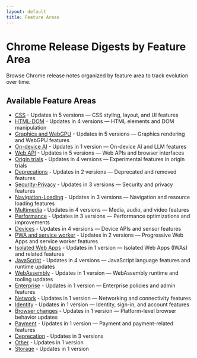 ```yaml
---
layout: default
title: Feature Areas
---
```


# Chrome Release Digests by Feature Area

Browse Chrome release notes organized by feature area to track evolution over time.

## Available Feature Areas

- [CSS](./css/index.html) - Updates in 5 versions — CSS styling, layout, and UI features
- [HTML-DOM](./html-dom/index.html) - Updates in 4 versions — HTML elements and DOM manipulation
- [Graphics and WebGPU](./graphics-webgpu/index.html) - Updates in 5 versions — Graphics rendering and WebGPU features
- [On-device AI](./on-device-ai/index.html) - Updates in 1 version — On-device AI and LLM features
- [Web API](./webapi/index.html) - Updates in 5 versions — Web APIs and browser interfaces
- [Origin trials](./origin-trials/index.html) - Updates in 4 versions — Experimental features in origin trials
- [Deprecations](./deprecations/index.html) - Updates in 2 versions — Deprecated and removed features
- [Security-Privacy](./security-privacy/index.html) - Updates in 3 versions — Security and privacy features
- [Navigation-Loading](./navigation-loading/index.html) - Updates in 3 versions — Navigation and resource loading features
- [Multimedia](./multimedia/index.html) - Updates in 4 versions — Media, audio, and video features
- [Performance](./performance/index.html) - Updates in 3 versions — Performance optimizations and improvements
- [Devices](./devices/index.html) - Updates in 4 versions — Device APIs and sensor features
- [PWA and service worker](./pwa-service-worker/index.html) - Updates in 2 versions — Progressive Web Apps and service worker features
- [Isolated Web Apps](./isolated-web-apps/index.html) - Updates in 1 version — Isolated Web Apps (IWAs) and related features
- [JavaScript](./javascript/index.html) - Updates in 4 versions — JavaScript language features and runtime updates
- [WebAssembly](./webassembly/index.html) - Updates in 1 version — WebAssembly runtime and tooling updates
- [Enterprise](./enterprise/index.html) - Updates in 1 version — Enterprise policies and admin features
- [Network](./network/index.html) - Updates in 1 version — Networking and connectivity features
- [Identity](./identity/index.html) - Updates in 1 version — Identity, sign-in, and account features
- [Browser changes](./browser-changes/index.html) - Updates in 1 version — Platform-level browser behavior updates
- [Payment](./payment/index.html) - Updates in 1 version — Payment and payment-related features
- [Deprecation](./deprecation/index.html) - Updates in 3 versions
- [Other](./other/index.html) - Updates in 1 version
- [Storage](./storage/index.html) - Updates in 1 version
